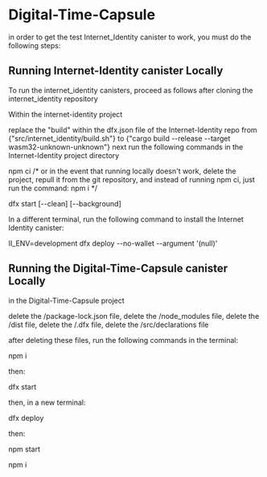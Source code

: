 # Digital-Time-Capsule

in order to get the test Internet_Identity canister to work, you must do the following steps:

## Running Internet-Identity canister Locally

To run the internet_identity canisters, proceed as follows after cloning the internet_identity repository

Within the internet-identity project

replace the "build" within the dfx.json file of the Internet-Identity repo from {"src/internet_identity/build.sh"} to {"cargo build --release --target wasm32-unknown-unknown"}
next run the following commands in the Internet-Identity project directory

npm ci /* or in the event that running locally doesn't work, delete the project, repull it from the git repository, and instead of running npm ci, just run the command: npm i */

dfx start [--clean] [--background]

In a different terminal, run the following command to install the Internet Identity canister:


II_ENV=development dfx deploy --no-wallet --argument '(null)'

## Running the Digital-Time-Capsule canister Locally

in the Digital-Time-Capsule project 

delete the /package-lock.json file, 
delete the /node_modules file,
delete the /dist file,
delete the /.dfx file,
delete the /src/declarations file

after deleting these files, run the following commands in the terminal: 

npm i

then:

dfx start

then, in a new terminal: 

dfx deploy 

then: 

npm start


npm i